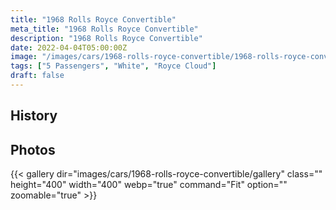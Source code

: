 ```yaml
---
title: "1968 Rolls Royce Convertible"
meta_title: "1968 Rolls Royce Convertible"
description: "1968 Rolls Royce Convertible"
date: 2022-04-04T05:00:00Z
image: "/images/cars/1968-rolls-royce-convertible/1968-rolls-royce-convertible.jpg"
tags: ["5 Passengers", "White", "Royce Cloud"]
draft: false
---
```

## History

## Photos
{{< gallery dir="images/cars/1968-rolls-royce-convertible/gallery" class="" height="400" width="400" webp="true" command="Fit" option="" zoomable="true" >}}
